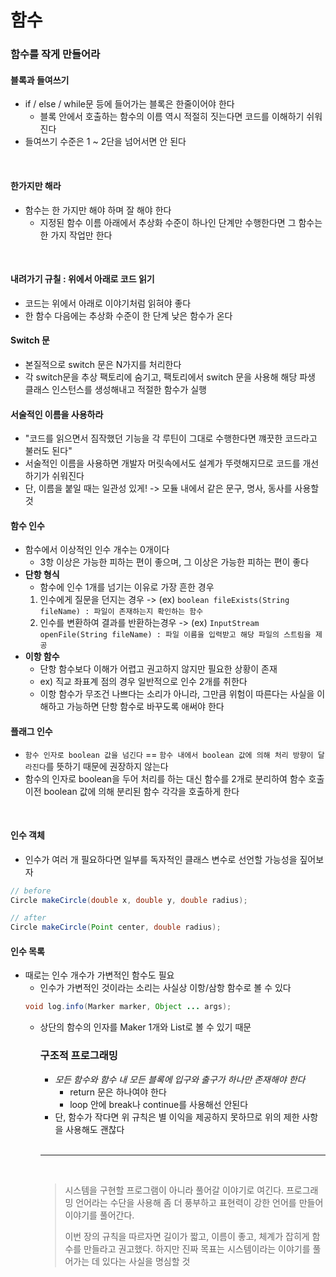# 함수

### 함수를 작게 만들어라
 
#### 블록과 들여쓰기
- if / else / while문 등에 들어가는 블록은 한줄이어야 한다
    - 블록 안에서 호출하는 함수의 이름 역시 적절히 짓는다면 코드를 이해하기 쉬워진다
- 들여쓰기 수준은 1 ~ 2단을 넘어서면 안 된다

<br>

#### 한가지만 해라
- 함수는 한 가지만 해야 하며 잘 해야 한다
  - 지정된 함수 이름 아래에서 추상화 수준이 하나인 단계만 수행한다면 그 함수는 한 가지 작업만 한다

<br>

#### 내려가기 규칠 : 위에서 아래로 코드 읽기
- 코드는 위에서 아래로 이야기처럼 읽혀야 좋다
- 한 함수 다음에는 추상화 수준이 한 단계 낮은 함수가 온다

#### Switch 문 
- 본질적으로 switch 문은 N가지를 처리한다
- 각 switch문을 추상 팩토리에 숨기고, 팩토리에서 switch 문을 사용해 해당 파생 클래스 인스턴스를 생성해내고 적절한 함수가 실행

#### 서술적인 이름을 사용하라
- "코드를 읽으면서 짐작했던 기능을 각 루틴이 그대로 수행한다면 꺠끗한 코드라고 불러도 된다"
- 서술적인 이름을 사용하면 개발자 머릿속에서도 설계가 뚜렷해지므로 코드를 개선하기가 쉬워진다
- 단, 이름을 붙일 때는 일관성 있게! -> 모듈 내에서 같은 문구, 명사, 동사를 사용할 것

#### 함수 인수
- 함수에서 이상적인 인수 개수는 0개이다
  - 3항 이상은 가능한 피하는 편이 좋으며, 그 이상은 가능한 피하는 편이 좋다
- **단항 형식**
  - 함수에 인수 1개를 넘기는 이유로 가장 흔한 경우
  1. 인수에게 질문을 던지는 경우 -> (ex) `boolean fileExists(String fileName) : 파일이 존재하는지 확인하는 함수`
  2. 인수를 변환하여 결과를 반환하는경우 -> (ex) `InputStream openFile(String fileName) : 파일 이름을 입력받고 해당 파일의 스트림을 제공`
- **이항 함수**
  - 단항 함수보다 이해가 어렵고 권고하지 않지만 필요한 상황이 존재
  - ex) 직교 좌표계 점의 경우 일반적으로 인수 2개를 취한다
  - 이항 함수가 무조건 나쁘다는 소리가 아니라, 그만큼 위험이 따른다는 사실을 이해하고 가능하면 단항 함수로 바꾸도록 애써야 한다

#### 플래그 인수
- `함수 인자로 boolean 값을 넘긴다` == `함수 내에서 boolean 값에 의해 처리 방향이 달라진다`를 뜻하기 때문에 권장하지 않는다
- 함수의 인자로 boolean을 두어 처리를 하는 대신 함수를 2개로 분리하여 함수 호출 이전 boolean 값에 의해 분리된 함수 각각을 호출하게 한다

<br>

#### 인수 객체
- 인수가 여러 개 필요하다면 일부를 독자적인 클래스 변수로 선언할 가능성을 짚어보자
```java
// before
Circle makeCircle(double x, double y, double radius);

// after
Circle makeCircle(Point center, double radius);

```

#### 인수 목록
- 때로는 인수 개수가 가변적인 함수도 필요
  - 인수가 가변적인 것이라는 소리는 사실상 이항/삼항 함수로 볼 수 있다 
  ```java
  void log.info(Marker marker, Object ... args);
  ```
  - 상단의 함수의 인자를 Maker 1개와 List<Object>로 볼 수 있기 때문

<br>

### 구조적 프로그래밍
- *모든 함수와 함수 내 모든 블록에 입구와 출구가 하나만 존재해야 한다*
  - return 문은 하나여야 한다
  - loop 안에 break나 continue를 사용해선 안된다
- 단, 함수가 작다면 위 규칙은 별 이익을 제공하지 못하므로 위의 제한 사항을 사용해도 괜찮다

<br>

---

<br>

> 시스템을 구현할 프로그램이 아니라 풀어갈 이야기로 여긴다. 프로그래밍 언어라는 수단을 사용해 좀 더 풍부하고 표현력이 강한 언어를 만들어 이야기를 풀어간다.
> 
> 이번 장의 규칙을 따르자면 길이가 짧고, 이름이 좋고, 체계가 잡히게 함수를 만들라고 권고했다. 하지만 진짜 목표는 시스템이라는 이야기를 풀어가는 데 있다는 사실을 명심할 것
